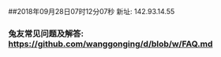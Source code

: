 ##2018年09月28日07时12分07秒 新址: 142.93.14.55
### 兔友常见问题及解答: https://github.com/wanggonging/d/blob/w/FAQ.md
